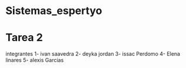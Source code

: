 # Sistemas_espertyo
# Tarea 2 
integrantes
1- ivan saavedra
2- deyka jordan
3- issac Perdomo
4- Elena linares
5- alexis Garcias 
